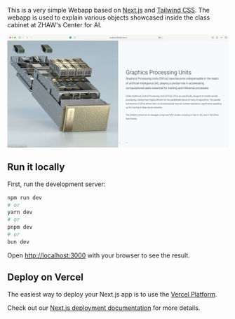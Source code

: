 This is a very simple Webapp based on [Next.js](https://nextjs.org/) and [Tailwind CSS](https://tailwindcss.com/).
The webapp is used to explain various objects showcased inside the class cabinet at ZHAW's Center for AI.

![App Screenshot](Screenshot.png)


## Run it locally

First, run the development server:

```bash
npm run dev
# or
yarn dev
# or
pnpm dev
# or
bun dev
```

Open [http://localhost:3000](http://localhost:3000) with your browser to see the result.

## Deploy on Vercel

The easiest way to deploy your Next.js app is to use the [Vercel Platform](https://vercel.com/new?utm_medium=default-template&filter=next.js&utm_source=create-next-app&utm_campaign=create-next-app-readme).

Check out our [Next.js deployment documentation](https://nextjs.org/docs/deployment) for more details.
